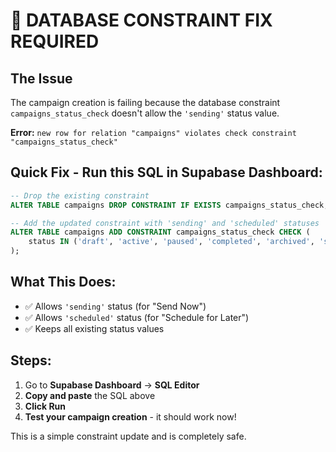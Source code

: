 # 🚨 DATABASE CONSTRAINT FIX REQUIRED

## The Issue
The campaign creation is failing because the database constraint `campaigns_status_check` doesn't allow the `'sending'` status value.

**Error:** `new row for relation "campaigns" violates check constraint "campaigns_status_check"`

## Quick Fix - Run this SQL in Supabase Dashboard:

```sql
-- Drop the existing constraint
ALTER TABLE campaigns DROP CONSTRAINT IF EXISTS campaigns_status_check;

-- Add the updated constraint with 'sending' and 'scheduled' statuses
ALTER TABLE campaigns ADD CONSTRAINT campaigns_status_check CHECK (
    status IN ('draft', 'active', 'paused', 'completed', 'archived', 'sending', 'scheduled')
);
```

## What This Does:
- ✅ Allows `'sending'` status (for "Send Now")  
- ✅ Allows `'scheduled'` status (for "Schedule for Later")
- ✅ Keeps all existing status values

## Steps:
1. Go to **Supabase Dashboard** → **SQL Editor**
2. **Copy and paste** the SQL above
3. **Click Run**
4. **Test your campaign creation** - it should work now!

This is a simple constraint update and is completely safe.